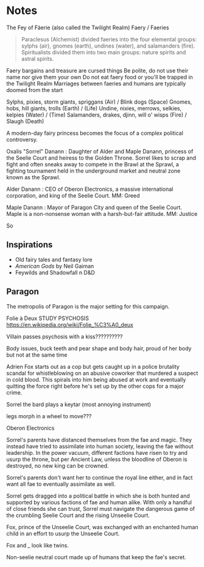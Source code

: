 # Notes
The Fey of Fäerie (also called the Twilight Realm)
Faery / Faeries

> Paraclesus (Alchemist) divided faeries into the four elemental groups: sylphs (air), gnomes (earth), undines (water), and salamanders (fire).
> Spiritualists divided them into two main groups: nature spirits and astral spirits.

Faery bargains and treasure are cursed things
Be polite, do not use their name nor give them your own
Do not eat faery food or you'll be trapped in the Twilight Realm
Marriages between faeries and humans are typically doomed from the start

Sylphs, pixies, storm giants, spriggans     (Air) / Blink dogs (Space)
Gnomes, hobs, hill giants, trolls         (Earth) / (Life)
Undine, nixies, merrows, selkies, kelpies (Water) / (Time)
Salamanders, drakes, djinn, will o' wisps  (Fire) / Slaugh (Death)


A modern-day fairy princess becomes the focus of a complex political controversy.

Oxalis "Sorrel" Danann
: Daughter of Alder and Maple Danann, princess of the Seelie Court and heiress to the Golden Throne. Sorrel likes to scrap and fight and often sneaks away to compete in the Brawl at the Sprawl, a fighting tournament held in the underground market and neutral zone known as the Sprawl.

Alder Danann
: CEO of Oberon Electronics, a massive international corporation, and king of the Seelie Court. MM: Greed

Maple Danann
: Mayor of Paragon City and queen of the Seelie Court. Maple is a non-nonsense woman with a harsh-but-fair attitude. MM: Justice

So 


## Inspirations
- Old fairy tales and fantasy lore
- *American Gods* by Neil Gaiman
- Feywilds and Shadowfall n D&D

## Paragon
The metropolis of Paragon is the major setting for this campaign.

Folie à Deux
STUDY PSYCHOSIS
https://en.wikipedia.org/wiki/Folie_%C3%A0_deux

Villain passes psychosis with a kiss??????????

Body issues, buck teeth and pear shape and body hair, proud of her body but not at the same time

Adrien Fox starts out as a cop but gets caught up in a police brutality scandal for whistleblowing on an abusive coworker that murdered a suspect in cold blood. This spirals into him being abused at work and eventually quitting the force right before he's set up by the other cops for a major crime.

Sorrel the bard plays a keytar (most annoying instrument)

legs morph in a wheel to move???

Oberon Electronics

Sorrel's parents have distanced themselves from the fae and magic. They instead have tried to assimilate into human society, leaving the fae without leadership. In the power vacuum, different factions have risen to try and usurp the throne, but per Ancient Law, unless the bloodline of Oberon is destroyed, no new king can be crowned.

Sorrel's parents don't want her to continue the royal line either, and in fact want all fae to eventually assimilate as well.

Sorrel gets dragged into a political battle in which she is both hunted and supported by various factions of fae and human alike. With only a handful of close friends she can trust, Sorrel must navigate the dangerous game of the crumbling Seelie Court and the rising Unseelie Court.

Fox, prince of the Unseelie Court, was exchanged with an enchanted human child in an effort to usurp the Unseelie Court.

Fox and _ look like twins.

Non-seelie neutral court made up of humans that keep the fae's secret.